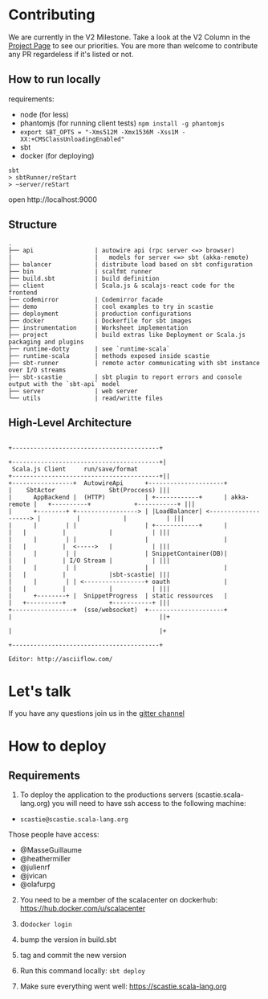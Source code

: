 # Contributing

We are currently in the V2 Milestone. Take a look at the V2 Column in the [Project Page](https://github.com/scalacenter/scastie/projects/1) to see our priorities.
You are more than welcome to contribute any PR regardeless if it's listed or not.

## How to run locally

requirements: 

* node (for less)
* phantomjs (for running client tests) ```npm install -g phantomjs```
* `export SBT_OPTS = "-Xms512M -Xmx1536M -Xss1M -XX:+CMSClassUnloadingEnabled"`
* sbt
* docker (for deploying)

```
sbt
> sbtRunner/reStart
> ~server/reStart
```

open http://localhost:9000

## Structure

```
.
├── api                 | autowire api (rpc server <=> browser)
|                       |   models for server <=> sbt (akka-remote)
├── balancer            | distribute load based on sbt configuration
├── bin                 | scalfmt runner
├── build.sbt           | build definition
├── client              | Scala.js & scalajs-react code for the frontend 
├── codemirror          | Codemirror facade
├── demo                | cool examples to try in scastie
├── deployment          | production configurations
├── docker              | Dockerfile for sbt images
├── instrumentation     | Worksheet implementation
├── project             | build extras like Deployment or Scala.js packaging and plugins
├── runtime-dotty       | see `runtime-scala`
├── runtime-scala       | methods exposed inside scastie
├── sbt-runner          | remote actor communicating with sbt instance over I/O streams
├── sbt-scastie         | sbt plugin to report errors and console output with the `sbt-api` model 
├── server              | web server
└── utils               | read/writte files
```

## High-Level Architecture

```
                                                                            +-----------------------------------------+
                                                                           +-----------------------------------------+|
 Scala.js Client     run/save/format                                      +-----------------------------------------+||
+-----------------+  AutowireApi      +---------------------+             |    SbtActor               Sbt(Proccess) |||
|      AppBackend |  (HTTP)           | +------------+      | akka-remote |   +----------+            +-----------+ |||
|      +--------+ +-----------------> | |LoadBalancer| <--------------------> |          |            |           | |||
|      |        | |                   | +------------+      |             |   |          |            |           | |||
|      |        | |                   |                     |             |   |          |  <----->   |           | |||
|      |        | |                   | SnippetContainer(DB)|             |   |          | I/O Stream |           | |||
|      |        | |                   |                     |             |   |          |            |sbt-scastie| |||
|      |        | | <-----------------+ oauth               |             |   |          |            |           | |||
|      +--------+ |  SnippetProgress  | static ressources   |             |   +----------+            +-----------+ |||
+-----------------+  (sse/websocket)  +---------------------+             |                                         ||+
                                                                          |                                         |+
                                                                          +-----------------------------------------+

Editor: http://asciiflow.com/
```

# Let's talk

If you have any questions join us in the [gitter channel](https://gitter.im/scalacenter/scastie)

# How to deploy

## Requirements

1. To deploy the application to the productions servers (scastie.scala-lang.org) you will need to have ssh access to the following machine:

* `scastie@scastie.scala-lang.org`

Those people have access:

* @MasseGuillaume
* @heathermiller
* @julienrf
* @jvican
* @olafurpg

2. You need to be a member of the scalacenter on dockerhub: https://hub.docker.com/u/scalacenter 

3. do`docker login`

4. bump the version in build.sbt

5. tag and commit the new version

6. Run this command locally: `sbt deploy`

7. Make sure everything went well: https://scastie.scala-lang.org
